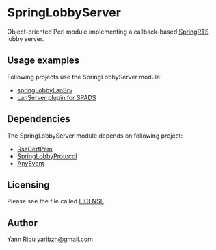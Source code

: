 SpringLobbyServer
=================
Object-oriented Perl module implementing a callback-based [SpringRTS](http://springrts.com/) lobby server.

Usage examples
--------------
Following projects use the SpringLobbyServer module:
* [springLobbyLanSrv](https://github.com/Yaribz/springLobbyLanSrv)
* [LanServer plugin for SPADS](https://github.com/Yaribz/SPADS/tree/master/plugins/officials/LanServer)

Dependencies
------------
The SpringLobbyServer module depends on following project:
* [RsaCertPem](https://github.com/Yaribz/RsaCertPem)
* [SpringLobbyProtocol](https://github.com/Yaribz/SpringLobbyProtocol)
* [AnyEvent](https://metacpan.org/pod/AnyEvent)

Licensing
---------
Please see the file called [LICENSE](LICENSE).

Author
------
Yann Riou <yaribzh@gmail.com>
